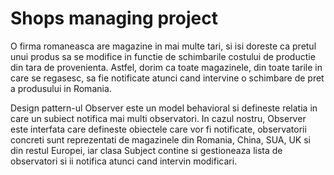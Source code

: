 <h1>Shops managing project</h1>

O firma romaneasca are magazine in mai multe tari, si isi doreste ca pretul unui produs sa se modifice in functie de schimbarile costului
de productie din tara de provenienta. Astfel, dorim ca toate magazinele, din toate tarile in care se regasesc, sa fie notificate atunci
cand intervine o schimbare de pret a produsului in Romania.

Design pattern-ul Observer este un model behavioral si defineste relatia in care un subiect notifica mai multi observatori. In cazul nostru,
Observer este interfata care defineste obiectele care vor fi notificate, observatorii concreti sunt reprezentati de magazinele din Romania, 
China, SUA, UK si din restul Europei, iar clasa Subject contine si gestioneaza lista de observatori si ii notifica atunci cand intervin modificari.

